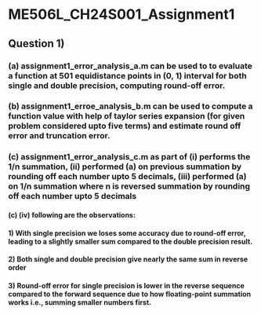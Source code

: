 # ME506L_CH24S001_Assignment1

## Question 1)
### (a) assignment1_error_analysis_a.m can be used to to evaluate a function at 501 equidistance points in (0, 1) interval for both single and double precision, computing round-off error.
### (b) assignment1_erroe_analysis_b.m can be used to compute a function value with help of taylor series expansion (for given problem considered upto five terms) and estimate round off error and truncation error.
### (c) assignment1_error_analysis_c.m as part of (i) performs the 1/n summation, (ii) performed (a) on previous summation by rounding off each number upto 5 decimals, (iii) performed (a) on 1/n summation where n is reversed summation by rounding off each number upto 5 decimals
#### (c) (iv) following are the observations:
#### 1) With single precision we loses some accuracy due to round-off error, leading to a slightly smaller sum compared to the double precision result.
#### 2) Both single and double precision give nearly the same sum in reverse order
#### 3) Round-off error for single precision is lower in the reverse sequence compared to the forward sequence due to how floating-point summation works i.e., summing smaller numbers first.
